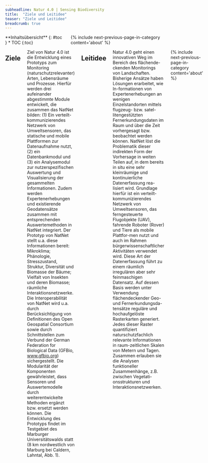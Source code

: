 ```yaml
---
subheadline: Natur 4.0 | Sensing Biodiversity
title:  "Ziele und Leitidee"
teaser: "Ziele und Leitidee"
breadcrumb: true
---
```

<div class="row">
<div class="medium-4 medium-push-8 columns" markdown="1">
<div class="panel radius" markdown="1">
**Inhaltsübersicht**
{: #toc }
*  TOC
{:toc}
</div>
{% include next-previous-page-in-category content='about' %}
</div><!-- /.medium-4.columns -->

<div class="medium-8 medium-pull-4 columns" markdown="1">

## Ziele
Ziel von Natur 4.0 ist die Entwicklung eines Prototyps zum Monitoring (naturschutzrelevanter) Arten, Lebensräume und Prozesse. Hierfür werden drei aufeinander abgestimmte Module entwickelt, die zusammen das NatNet bilden: (1) Ein verteilt-kommunizierendes Netzwerk von Umweltsensoren, das statische und mobile Plattformen zur Datenaufnahme nutzt, (2) ein Datenbankmodul und (3) ein Analysemodul zur nutzerspezifischen Auswertung und Visualisierung der gesammelten Informationen. Zudem werden Expertenerhebungen und existierende Geodatensätze zusammen mit entsprechenden Auswertemethoden in NatNet integriert. Der Prototyp von NatNet stellt u.a. diese Informationen bereit: Mikroklima; Phänologie, Stresszustand, Struktur, Diversität und Biomasse der Bäume; Vielfalt von Insekten und deren Biomasse; räumliche Interaktionsnetzwerke.
Die Interoperabilität von NatNet wird u.a. durch Berücksichtigung von Definitionen des Open Geospatial Consortium sowie durch Schnittstellen zum Verbund der German Federation for Biological Data (GFBio, www.gfbio.org) sichergestellt. Die Modularität der Komponenten gewährleistet, dass Sensoren und Auswertemodelle durch weiterentwickelte Methoden ergänzt bzw. ersetzt werden können. Die Entwicklung des Prototyps findet im Testgebiet des Marburger Universitätswalds statt (8 km nordwestlich von Marburg bei Caldern, Lahntal, Abb. 1). 

## Leitidee 
Natur 4.0 geht einen innovativen Weg im Bereich des flächende-ckenden Monitorings von Landschaften. Bisherige Ansätze haben Lösungen erarbeitet, wie In-formationen von Expertenerhebungen an wenigen Einzelstandorten mittels flugzeug- bzw. satel-litengestützten Fernerkundungsdaten im Raum und über die Zeit vorhergesagt bzw. beobachtet werden können. NatNet löst die Problematik dieser indirekten Form der Vorhersage in weiten Teilen auf, in dem bereits in situ eine sehr kleinräumige und kontinuierliche Datenerfassung rea-lisiert wird. Grundlage hierfür ist ein verteilt-kommunizierendes Netzwerk von Umweltsensoren, das ferngesteuerte Flugobjekte (UAV), fahrende Roboter (Rover) und Tiere als mobile Plattfor-men nutzt und auch im Rahmen bürgerwissenschaftlicher Aktivitäten verwendet wird. Diese Art der Datenerfassung führt zu einem räumlich irregulären aber sehr feinmaschigen Datensatz. Auf dessen Basis werden unter Verwendung flächendeckender Geo- und Fernerkundungsda-tensätze reguläre und hochaufgelöste Rasterkarten generiert. Jedes dieser Raster quantifiziert naturschutzfachlich relevante Informationen in raum-zeitlichen Skalen von Metern und Tagen. Zusammen erlauben sie die Analysen funktioneller Zusammenhänge, z.B. zwischen Vegetati-onsstrukturen und Interaktionsnetzwerken.

{% include next-previous-page-in-category content='about' %}